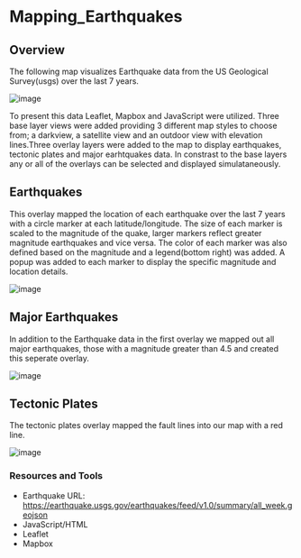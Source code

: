# Mapping_Earthquakes

## Overview
The following map visualizes Earthquake data from the US Geological Survey(usgs) over the last 7 years. 

![image](https://user-images.githubusercontent.com/107006216/190522466-7d422518-de1e-49a0-b101-5eb81499939c.png)

To present this data Leaflet, Mapbox and JavaScript were utilized. Three base layer views were added providing 3 different map styles to choose from; a darkview, a satellite view and an outdoor view with elevation lines.Three overlay layers were added to the map to display earthquakes, tectonic plates and major earhtquakes data.  In constrast to the base layers any or all of the overlays can be selected and displayed simulataneously. 





## Earthquakes
This overlay mapped the location of each earthquake over the last 7 years with a circle marker at each latitude/longitude. The size of each marker is scaled to the magnitude of the quake, larger markers reflect greater magnitude earthquakes and vice versa. The color of each marker was also defined based on the magnitude and a legend(bottom right) was added. A popup was added to each marker to display the specific magnitude and location details. 

![image](https://user-images.githubusercontent.com/107006216/190522654-396604e8-9573-433e-a2d8-421a3f440f51.png)


## Major Earthquakes
In addition to the Earthquake data in the first overlay we mapped out all major earthquakes, those with a magnitude greater than 4.5 and created this seperate overlay.

![image](https://user-images.githubusercontent.com/107006216/190522563-724b3d01-3ac6-49b8-bd08-b36c62479f09.png)


## Tectonic Plates
The tectonic plates overlay mapped the fault lines into our map with a red line.

![image](https://user-images.githubusercontent.com/107006216/190522369-d2a84951-8b42-4801-ae24-a1773f3c1398.png)


### Resources and Tools
- Earthquake URL: https://earthquake.usgs.gov/earthquakes/feed/v1.0/summary/all_week.geojson
- JavaScript/HTML
- Leaflet
- Mapbox





